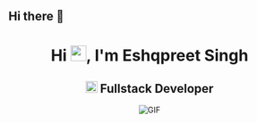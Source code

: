 ## Hi there 👋
<h1 align="center">Hi <img src="https://github.com/YourUsername/YourUsername/blob/main/icons/Hi.gif" width="28px"/>, I'm Eshqpreet Singh</h1>
<h2 align="center">
  <img src="https://komarev.com/ghpvc/?username=[Eshqpreet]&color=dc143c&style=for-the-badge" alt="Profile Views" style="height:21px;">
  Fullstack Developer
</h2>
<div align="center">
 <img alt="GIF" src="https://media4.giphy.com/media/11KzOet1ElBDz2/giphy.gif?cid=6c09b952ufa3xxbbm0mpuadm2zaik3wjp4m9luz2ly0lyz8d&ep=v1_internal_gif_by_id&rid=giphy.gif&ct=g" />
</div>
